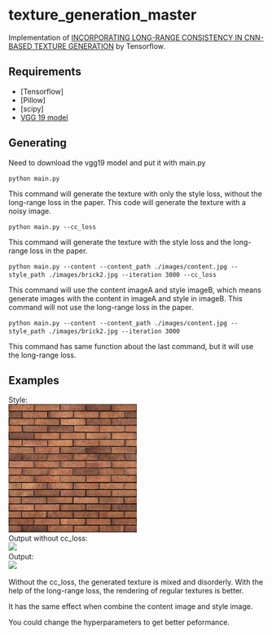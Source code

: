# texture_generation_master

Implementation of [INCORPORATING LONG-RANGE CONSISTENCY IN CNN-BASED TEXTURE GENERATION](https://arxiv.org/pdf/1606.01286.pdf) by Tensorflow.

## Requirements
 - [Tensorflow]
 - [Pillow]
 - [scipy]
 - [VGG 19 model](https://drive.google.com/file/d/0B8QJdgMvQDrVU2cyZjFKU1RrLUU/view?usp=sharing)

## Generating
Need to download the vgg19 model and put it with main.py

```
python main.py
```
This command will generate the texture with only the style loss, without the long-range loss in the paper.
This code will generate the texture with a noisy image.

```
python main.py --cc_loss
```
This command will generate the texture with the style loss and the long-range loss in the paper.

```
python main.py --content --content_path ./images/content.jpg --style_path ./images/brick2.jpg --iteration 3000 --cc_loss
```
This command will use the content imageA and style imageB, which means generate images with the content in imageA and style in imageB.
This command will not use the long-range loss in the paper.

```
python main.py --content --content_path ./images/content.jpg --style_path ./images/brick2.jpg --iteration 3000
```
This command has same function about the last command, but it will use the long-range loss.

## Examples

<p>
Style: <br/>
<img src="https://github.com/ty625911724/texture_generation_master/blob/master/images/brick.jpg?raw=true" width="50%"/> <br/>
Output without cc_loss: <br/>
<img src="https://github.com/ckmarkoh/neuralart_tensorflow/blob/master/images/StarryNight.jpg?raw=true" width="50%"/> <br/>
Output: <br/>
<img src="https://github.com/ckmarkoh/neuralart_tensorflow/blob/master/images/Taipei101_StarryNight.jpg?raw=true" width="50%"/> <br/>
</p>
Without the cc_loss, the generated texture is mixed and disorderly.
With the help of the long-range loss, the rendering of regular textures is better.

It has the same effect when combine the content image and style image.

You could change the hyperparameters to get better peformance.
